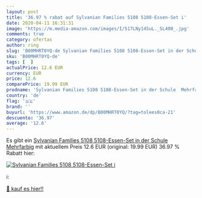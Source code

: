 ```yaml
---
layout: post
title: '36.97 % rabat auf Sylvanian Families 5108 5108-Essen-Set i'
date: 2020-04-11 16:31:31
image: 'https://m.media-amazon.com/images/I/517LNy14SuL._SL400_.jpg'
comments: true
category: ofertas
author: ring
slug: 'B00MHRT0YQ-de Sylvanian Families 5108 5108-Essen-Set in der Schule...'
sku: 'B00MHRT0YQ-de'
tags: [  ]
actualPrice: 12.6 EUR
currency: EUR
price: 12.6
comparePrice: 19.99 EUR
prodname: 'Sylvanian Families 5108 5108-Essen-Set in der Schule  Mehrfarbig'
country: 'de'
flag: '🇩🇪'
brand: ''
buyurl: 'https://www.amazon.de/dp/B00MHRT0YQ/?tag=tolees0ca-21'
descuento: '36.97'
average: '12.6'
---
```


Es gibt ein [Sylvanian Families 5108 5108-Essen-Set in der Schule  Mehrfarbig](https://www.amazon.de/dp/B00MHRT0YQ/?tag=tolees0ca-21) mit aktuellem Preis 12.6 EUR (original: 19.99 EUR) 36.97 % Rabatt hier:

[![Sylvanian Families 5108 5108-Essen-Set i](https://m.media-amazon.com/images/I/517LNy14SuL._SL400_.jpg)](https://www.amazon.de/dp/B00MHRT0YQ/?tag=tolees0ca-21)

ℹ️:


[🛒 kauf es hier!!](https://www.amazon.de/dp/B00MHRT0YQ/?tag=tolees0ca-21)
